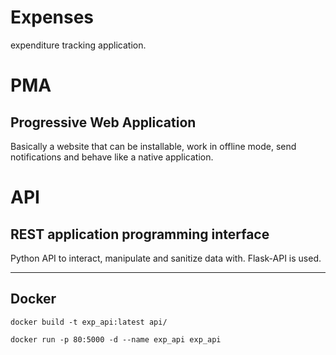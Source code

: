 # Expenses
expenditure tracking application.

# PMA
## Progressive Web Application

Basically a website that can be installable, work in offline mode, send notifications and behave like a native application.

# API
## REST application programming interface

Python API to interact, manipulate and sanitize data with.
Flask-API is used.

---

## Docker

`docker build -t exp_api:latest api/`

`docker run -p 80:5000 -d --name exp_api exp_api`
